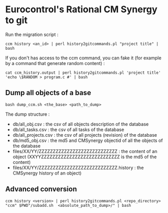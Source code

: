 # Eurocontrol's Rational CM Synergy to git

Run the migration script :

    ccm history <an_id> | perl history2gitcommands.pl "project title" | bash

If you don't has access to the ccm command, you can fake it (for example by a command that generate random content) :

    cat ccm_history.output | perl history2gitcommands.pl 'project title' 'echo \$RANDOM > program.c #' | bash

## Dump all objects of a base

    bash dump_ccm.sh <the_base> <path_to_dump>

The dump structure :

 - db/all_obj.csv : the csv of all objects description of the database
 - db/all_tasks.csv : the csv of all tasks of the database
 - db/all_projects.csv : the csv of all projects (revision) of the database
 - db/md5_obj.csv : the md5 and CMSynergy objectid of all the objects of the database
 - files/XX/YY/ZZZZZZZZZZZZZZZZZZZZZZZZZZZZ : the content of an object (XXYYZZZZZZZZZZZZZZZZZZZZZZZZZZZZ is the md5 of the content)
 - files/XX/YY/ZZZZZZZZZZZZZZZZZZZZZZZZZZZZ.history : the CMSynergy history of an object)

## Advanced conversion

    ccm history <version> | perl history2gitcommands.pl <repo_directory> "ccm" $PWD"/subadd.sh  <absolute_path_to_dump>/" | bash

